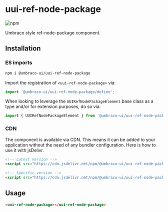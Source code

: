 # uui-ref-node-package

![npm](https://img.shields.io/npm/v/@umbraco-ui/uui-ref-node-package?logoColor=%231B264F)

Umbraco style ref-node-package component.

## Installation

### ES imports

```zsh
npm i @umbraco-ui/uui-ref-node-package
```

Import the registration of `<uui-ref-node-package>` via:

```javascript
import '@umbraco-ui/uui-ref-node-package/define';
```

When looking to leverage the `UUIRefNodePackageElement` base class as a type and/or for extension purposes, do so via:

```javascript
import { UUIRefNodePackageElement } from '@umbraco-ui/uui-ref-node-package';
```

### CDN

The component is available via CDN. This means it can be added to your application without the need of any bundler configuration. Here is how to use it with jsDelivr.

```html
<!-- Latest Version -->
<script src="https://cdn.jsdelivr.net/npm/@umbraco-ui/uui-ref-node-package@latest/dist/uui-ref-node-package.min.js"></script>

<!-- Specific version -->
<script src="https://cdn.jsdelivr.net/npm/@umbraco-ui/uui-ref-node-package@X.X.X/dist/uui-ref-node-package.min.js"></script>
```

## Usage

```html
<uui-ref-node-package></uui-ref-node-package>
```
